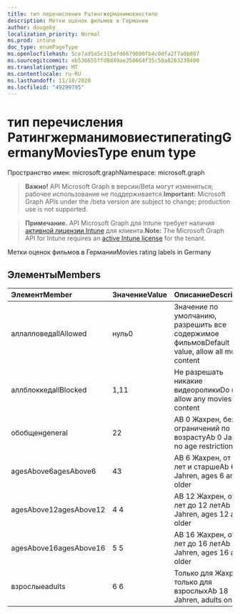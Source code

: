 ```yaml
---
title: тип перечисления Ратингжерманимовиестипе
description: Метки оценок фильмов в Германии
author: dougeby
localization_priority: Normal
ms.prod: intune
doc_type: enumPageType
ms.openlocfilehash: 5ce7ad5a5c315efd6679690fb4c0dfa2f7a0b807
ms.sourcegitcommit: eb536655ffd8d49ae258664f35c50a8263238400
ms.translationtype: MT
ms.contentlocale: ru-RU
ms.lasthandoff: 11/18/2020
ms.locfileid: "49299795"
---
```

# <a name="ratinggermanymoviestype-enum-type"></a><span data-ttu-id="7e108-103">тип перечисления Ратингжерманимовиестипе</span><span class="sxs-lookup"><span data-stu-id="7e108-103">ratingGermanyMoviesType enum type</span></span>

<span data-ttu-id="7e108-104">Пространство имен: microsoft.graph</span><span class="sxs-lookup"><span data-stu-id="7e108-104">Namespace: microsoft.graph</span></span>

> <span data-ttu-id="7e108-105">**Важно!** API Microsoft Graph в версии/Beta могут изменяться; рабочее использование не поддерживается.</span><span class="sxs-lookup"><span data-stu-id="7e108-105">**Important:** Microsoft Graph APIs under the /beta version are subject to change; production use is not supported.</span></span>

> <span data-ttu-id="7e108-106">**Примечание.** API Microsoft Graph для Intune требует наличия [активной лицензии Intune](https://go.microsoft.com/fwlink/?linkid=839381) для клиента.</span><span class="sxs-lookup"><span data-stu-id="7e108-106">**Note:** The Microsoft Graph API for Intune requires an [active Intune license](https://go.microsoft.com/fwlink/?linkid=839381) for the tenant.</span></span>

<span data-ttu-id="7e108-107">Метки оценок фильмов в Германии</span><span class="sxs-lookup"><span data-stu-id="7e108-107">Movies rating labels in Germany</span></span>

## <a name="members"></a><span data-ttu-id="7e108-108">Элементы</span><span class="sxs-lookup"><span data-stu-id="7e108-108">Members</span></span>
|<span data-ttu-id="7e108-109">Элемент</span><span class="sxs-lookup"><span data-stu-id="7e108-109">Member</span></span>|<span data-ttu-id="7e108-110">Значение</span><span class="sxs-lookup"><span data-stu-id="7e108-110">Value</span></span>|<span data-ttu-id="7e108-111">Описание</span><span class="sxs-lookup"><span data-stu-id="7e108-111">Description</span></span>|
|:---|:---|:---|
|<span data-ttu-id="7e108-112">аллалловед</span><span class="sxs-lookup"><span data-stu-id="7e108-112">allAllowed</span></span>|<span data-ttu-id="7e108-113">нуль</span><span class="sxs-lookup"><span data-stu-id="7e108-113">0</span></span>|<span data-ttu-id="7e108-114">Значение по умолчанию, разрешить все содержимое фильмов</span><span class="sxs-lookup"><span data-stu-id="7e108-114">Default value, allow all movies content</span></span>|
|<span data-ttu-id="7e108-115">аллблоккед</span><span class="sxs-lookup"><span data-stu-id="7e108-115">allBlocked</span></span>|<span data-ttu-id="7e108-116">1,1</span><span class="sxs-lookup"><span data-stu-id="7e108-116">1</span></span>|<span data-ttu-id="7e108-117">Не разрешать никакие видеоролики</span><span class="sxs-lookup"><span data-stu-id="7e108-117">Do not allow any movies content</span></span>|
|<span data-ttu-id="7e108-118">обобщен</span><span class="sxs-lookup"><span data-stu-id="7e108-118">general</span></span>|<span data-ttu-id="7e108-119">2</span><span class="sxs-lookup"><span data-stu-id="7e108-119">2</span></span>|<span data-ttu-id="7e108-120">AB 0 Жахрен, без ограничений по возрасту</span><span class="sxs-lookup"><span data-stu-id="7e108-120">Ab 0 Jahren, no age restrictions</span></span>|
|<span data-ttu-id="7e108-121">agesAbove6</span><span class="sxs-lookup"><span data-stu-id="7e108-121">agesAbove6</span></span>|<span data-ttu-id="7e108-122">4</span><span class="sxs-lookup"><span data-stu-id="7e108-122">3</span></span>|<span data-ttu-id="7e108-123">AB 6 Жахрен, от 6 лет и старше</span><span class="sxs-lookup"><span data-stu-id="7e108-123">Ab 6 Jahren, ages 6 and older</span></span>|
|<span data-ttu-id="7e108-124">agesAbove12</span><span class="sxs-lookup"><span data-stu-id="7e108-124">agesAbove12</span></span>|<span data-ttu-id="7e108-125">4 </span><span class="sxs-lookup"><span data-stu-id="7e108-125">4</span></span>|<span data-ttu-id="7e108-126">AB 12 Жахрен, от 12 лет до 12 лет</span><span class="sxs-lookup"><span data-stu-id="7e108-126">Ab 12 Jahren, ages 12 and older</span></span>|
|<span data-ttu-id="7e108-127">agesAbove16</span><span class="sxs-lookup"><span data-stu-id="7e108-127">agesAbove16</span></span>|<span data-ttu-id="7e108-128">5 </span><span class="sxs-lookup"><span data-stu-id="7e108-128">5</span></span>|<span data-ttu-id="7e108-129">AB 16 Жахрен, от 16 лет до 16 лет</span><span class="sxs-lookup"><span data-stu-id="7e108-129">Ab 16 Jahren, ages 16 and older</span></span>|
|<span data-ttu-id="7e108-130">взрослые</span><span class="sxs-lookup"><span data-stu-id="7e108-130">adults</span></span>|<span data-ttu-id="7e108-131">6 </span><span class="sxs-lookup"><span data-stu-id="7e108-131">6</span></span>|<span data-ttu-id="7e108-132">Только для Жахрен, только для взрослых</span><span class="sxs-lookup"><span data-stu-id="7e108-132">Ab 18 Jahren, adults only</span></span>|




